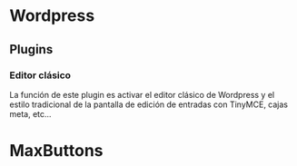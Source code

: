 # Wordpress
## Plugins
### Editor clásico
<p> La función de este plugin es activar el editor clásico de Wordpress y el estilo tradicional de la pantalla de edición de entradas con TinyMCE, cajas meta, etc... </p>

# MaxButtons
